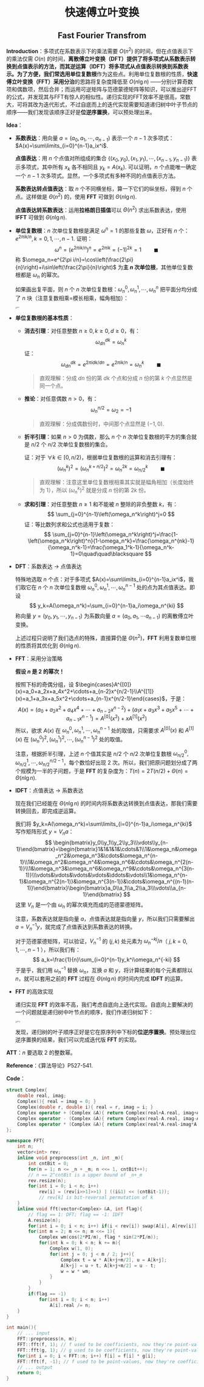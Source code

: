 <h1 style="text-align: center"> 快速傅立叶变换 </h1>

<h2 style="text-align: center"> Fast Fourier Transfrom </h2>



**Introduction**：多项式在系数表示下的乘法需要 $O(n^2)$ 的时间，但在点值表示下的乘法仅需 $O(n)$ 的时间，**离散傅立叶变换（DFT）**提供了将多项式从系数表示转换到点值表示的方法，而其逆运算**（IDFT）**将多项式从点值表示转换到系数表示。为了方便，我们常选用**单位复数根**作为这些点。利用单位复数根的性质，**快速傅立叶变换（FFT）**采用**分治**的思路将复杂度降低至 $O(n\lg n)$ ——分别计算奇数项和偶数项，然后合并；而运用可逆矩阵与范德蒙德矩阵等知识，可以推出逆FFT的公式，并发现其与FFT有惊人的相似性。递归实现的FFT效率不是很高，常数大，可将其改为迭代形式，不过自底而上的迭代实现需要知道递归树中叶子节点的顺序——我们发现该顺序正好是**位逆序置换**，可以预处理出来。

**Idea**：

- **系数表达**：用向量 $a=(a_0,a_1,\cdots,a_{n-1})$ 表示一个 $n-1$ 次多项式：$A(x)=\sum\limits_{i=0}^{n-1}a_ix^i$. 

  **点值表达**：用 $n$ 个点值对所组成的集合 $\{(x_0,y_0),(x_1,y_1),\cdots,(x_{n-1},y_{n-1})\}$ 表示多项式，其中所有 $x_k$ 各不相同且 $y_k=A(x_k)$. 可以证明，$n$ 个点能唯一确定一个 $n-1$ 次多项式。显然，一个多项式有多种不同的点值表示方法。

  **系数表达转点值表达**：取 $n$ 个不同横坐标，算一下它们的纵坐标，得到 $n$ 个点。这样做是 $\Theta(n^2)$ 的，使用 $\textbf{FFT}$ 可做到 $\Theta(n\lg n)$. 

  **点值表达转系数表达**：运用**拉格朗日插值**可以 $\Theta(n^2)$ 求出系数表达，使用 $\textbf{IFFT}$ 可做到 $\Theta(n\lg n)$. 

- **单位复数根**：$n$ 次单位复数根是满足 $\omega^n=1$ 的那些复数 $\omega$，正好有 $n$ 个：$e^{2\pi ik/n},\,k=0,1,\cdots,n-1$. 证明：
  $$
  \omega^n={(e^{2\pi ik/n})}^n=e^{2\pi ik}={(-1)}^{2k}=1\quad\quad\blacksquare
  $$
  称 $\omega_n=e^{2\pi i/n}=\cos\left(\frac{2\pi}{n}\right)+i\sin\left(\frac{2\pi}{n}\right)$ 为**主 $n$ 次单位根**，其他单位复数根都是 $\omega_n$ 的幂次。

  如果画出复平面，则 $n$ 个 $n$ 次单位复数根：$\omega_n^0,\omega_n^1,\cdots,\omega_n^n$ 把平面分均分成了 $n$ 块（注意复数相乘=模长相乘，幅角相加）：

  <img src="/Users/jason/Desktop/模板/数学 Mathematics/多项式 Polynomial/img/FFT.png" alt="FFT" style="zoom: 25%;" />

- **单位复数根的基本性质**：

  - **消去引理**：对任意整数 $n\geqslant 0,\,k\geqslant 0,\,d\geqslant 0$，有：
    $$
    \omega_{dn}^{dk}=\omega_{n}^k
    $$
    证：
    $$
    \omega_{dn}^{dk}=e^{2\pi i dk/dn}=e^{2\pi i k/n}=\omega_{n}^k\quad\quad\blacksquare
    $$

    > 直观理解：分成 $dn$ 份的第 $dk$ 个点和分成 $n$ 份的第 $k$ 个点显然是同一个点。

  - **推论**：对任意偶数 $n>0$，有：
    $$
    \omega_n^{n/2}=\omega_2=-1
    $$

    > 直观理解：分成偶数份时，中间那个点显然是 $(-1,0)$. 

  - **折半引理**：如果 $n>0$ 为偶数，那么 $n$ 个 $n$ 次单位复数根的平方的集合就是 $n/2$ 个 $n/2$ 次单位复数根的集合。

    证：对于 $\forall k\in[0,n/2)$，根据单位复数根的运算和消去引理有：
    $$
    \left(\omega_n^k\right)^2=\left(\omega_n^{k+n/2}\right)^2=\omega_n^{2k}=\omega_{n/2}^k\quad\quad\blacksquare
    $$

    > 直观理解：注意这里单位复数根相乘其实就是幅角相加（长度始终为 $1$），所以 $\left(\omega_n^k\right)^2$ 就是分成 $n$ 份的第 $2k$ 份。

  - **求和引理**：对任意整数 $n\geqslant1$ 和不能被 $n$ 整除的非负整数 $k$，有：
    $$
    \sum_{j=0}^{n-1}\left(\omega_n^k\right)^j=0
    $$
    证：等比数列求和公式也适用于复数：
    $$
    \sum_{j=0}^{n-1}\left(\omega_n^k\right)^j=\frac{1-\left(\omega_n^k\right)^n}{1-\omega_n^k}=\frac{\omega_n^{nk}-1}{\omega_n^k-1}=\frac{\omega_1^k-1}{\omega_n^k-1}=0\quad\quad\blacksquare
    $$

- $\textbf{DFT}$：系数表达 $\to$ 点值表达

  特殊地选取 $n$ 个点：对于多项式 $A(x)=\sum\limits_{i=0}^{n-1}a_ix^i$，我们取它在 $n$ 个 $n$ 次单位复数根 $\omega_n^0,\omega_n^1,\cdots,\omega_n^{n-1}$ 处的点为其点值表达。即设
  $$
  y_k=A(\omega_n^k)=\sum_{i=0}^{n-1}a_i\omega_n^{ki}
  $$
  称向量 $y=(y_0,y_1,\cdots,y_{n-1})$ 为系数向量 $a=(a_0,a_1,\cdots a_{n-1})$ 的离散傅立叶变换。

  上述过程只说明了我们选点的特殊，直接算仍是 $\Theta(n^2)$，$\textbf{FFT}$ 利用复数单位根的性质将其优化到 $\Theta(n\lg n)$. 

- $\textbf{FFT}$：采用分治策略

  **假设 $n$ 是 $2$ 的幂次！**

  按照下标的奇偶分组，设 $\begin{cases}A^{[0]}(x)=a_0+a_2x+a_4x^2+\cdots+a_{n-2}x^{n/2-1}\\A^{[1]}(x)=a_1+a_3x+a_5x^2+\cdots+a_{n-1}x^{n/2-1}\end{cases}$，于是：
  $$
  A(x)=\left(a_0+a_2x^2+a_4x^4+\cdots+a_{n-2}x^{n-2}\right)+\left(a_1x+a_3x^3+a_5x^5+\cdots+a_{n-1}x^{n-1}\right)
  =A^{[0]}(x^2)+xA^{[1]}(x^2)
  $$
  所以，欲求 $A(x)$ 在 $\omega_n^0,\omega_n^1,\cdots,\omega_n^{n-1}$ 处的取值，只需要求 $A^{[0]}(x)$ 和 $A^{[1]}(x)$ 在 $\left(\omega_n^0\right)^2,\left(\omega_n^1\right)^2,\cdots,\left(\omega_n^{n-1}\right)^2$ 处的取值。

  注意，根据折半引理，上述 $n$ 个值其实是 $n/2$ 个 $n/2$ 次单位复数根 $\omega_{n/2}^0,\omega_{n/2}^1,\cdots,\omega_{n/2}^{n/2-1}$，每个数恰好出现 $2$ 次。所以，我们把原问题划分成了两个规模为一半的子问题，于是 $\textbf{FFT}$ 的复杂度为：$T(n)=2T(n/2)+\Theta(n)=\Theta(n\lg n)$. 

- $\textbf{IDFT}$：点值表达 $\to$ 系数表达

  现在我们已经能在 $\Theta(n\lg n)$ 的时间内将系数表达转换到点值表达，那我们需要转换回去，即完成逆运算。

  我们将 $y_k=A(\omega_n^k)=\sum\limits_{i=0}^{n-1}a_i\omega_n^{ki}$ 写作矩阵形式 $y=V_na$：
  $$
  \begin{bmatrix}y_0\\y_1\\y_2\\y_3\\\vdots\\y_{n-1}\end{bmatrix}=\begin{bmatrix}1&1&1&1&\cdots&1\\1&\omega_n&\omega_n^2&\omega_n^3&\cdots&\omega_n^{n-1}\\1&\omega_n^2&\omega_n^4&\omega_n^6&\cdots&\omega_n^{2(n-1)}\\1&\omega_n^3&\omega_n^6&\omega_n^9&\cdots&\omega_n^{3(n-1)}\\\vdots&\vdots&\vdots&\vdots&\ddots&\vdots\\1&\omega_n^{n-1}&\omega_n^{2(n-1)}&\omega_n^{3(n-1)}&\cdots&\omega_n^{(n-1)(n-1)}\end{bmatrix}\begin{bmatrix}a_0\\a_1\\a_2\\a_3\\\vdots\\a_{n-1}\end{bmatrix}
  $$
  这里 $V_n$ 是一个由 $\omega_n$ 的幂次填充而成的范德蒙德矩阵。

  注意，系数表达就是指向量 $a$，点值表达就是指向量 $y$，所以我们只需要解出 $a=V_n^{-1}y$，就完成了点值表达到系数表达的转换。

  对于范德蒙德矩阵，可以验证，$V_n^{-1}$ 的 $(j,k)$ 处元素为 $\omega_n^{-kj}/n$（ $j,k=0,1,\cdots,n-1$ ），所以我们有：
  $$
  a_k=\frac{1}{n}\sum_{i=0}^{n-1}y_k^i\omega_n^{-ki}
  $$
  于是乎，我们用 $\omega_n^{-1}$ 替换 $\omega_n$，互换 $a$ 和 $y$，将计算结果的每个元素都除以 $n$，就可以套用之前的 $\textbf{FFT}$ 过程在 $\Theta(n\lg n)$ 的时间内完成 $\textbf{IDFT}$ 的运算。

- $\textbf{FFT}$ 的高效实现

  递归实现 $\textbf{FFT}$ 的效率不高，我们考虑自底向上迭代实现。自底向上要解决的一个问题就是递归树中叶节点的顺序，我们作递归树如下：

  <img src="/Users/jason/Desktop/模板/数学 Mathematics/多项式 Polynomial/img/FFT2.png" alt="FFT2" style="zoom:25%;" />

  发现，递归树的叶子顺序正好是它在原序列中下标的**位逆序置换**。预处理出位逆序置换的结果，我们可以完成迭代版 $\textbf{FFT}$ 的实现。

**ATT**：$n$ 要选取 $2$ 的整数幂。

**Reference**：《算法导论》P527-541. 

**Code**：

```cpp
struct Complex{
	double real, imag;
	Complex(){ real = imag = 0; }
	Complex(double r, double i){ real = r, imag = i; }
	Complex operator + (Complex &A){ return Complex(real+A.real, imag+A.imag); }
	Complex operator - (Complex &A){ return Complex(real-A.real, imag-A.imag); }
	Complex operator * (Complex &A){ return Complex(real*A.real-imag*A.imag, real*A.imag+imag*A.real); }
};

namespace FFT{
	int n;
	vector<int> rev;
	inline void preprocess(int _n, int _m){
		int cntBit = 0;
		for(n = 1; n <= _n + _m; n <<= 1, cntBit++);
		// n == 2^cntBit is a upper bound of _n+_m
		rev.resize(n);
		for(int i = 0; i < n; i++)
			rev[i] = (rev[i>>1]>>1) | ((i&1) << (cntBit-1));
			// rev[k] is bit-reversal permutation of k
	}
	inline void fft(vector<Complex> &A, int flag){
		// flag == 1: DFT; flag == -1: IDFT
		A.resize(n);
		for(int i = 0; i < n; i++) if(i < rev[i]) swap(A[i], A[rev[i]]);
		for(int m = 2; m <= n; m <<= 1){
			Complex wm(cos(2*PI/m), flag * sin(2*PI/m));
			for(int k = 0; k < n; k += m){
				Complex w(1, 0);
				for(int j = 0; j < m / 2; j++){
					Complex t = w * A[k+j+m/2], u = A[k+j];
					A[k+j] = u + t, A[k+j+m/2] = u - t;
					w = w * wm;
				}
			}
		}
		if(flag == -1)
			for(int i = 0; i < n; i++)
				A[i].real /= n;
	}
}

int main(){
	// ... input
	FFT::preprocess(n, m);
	FFT::fft(f, 1); // f used to be coefficients, now they're point-values
	FFT::fft(g, 1); // g used to be coefficients, now they're point-values
	for(int i = 0; i < FFT::n; i++)	f[i] = f[i] * g[i];
	FFT::fft(f, -1); // f used to be point-values, now they're coefficients
	// ... output
	return 0;
}
```


